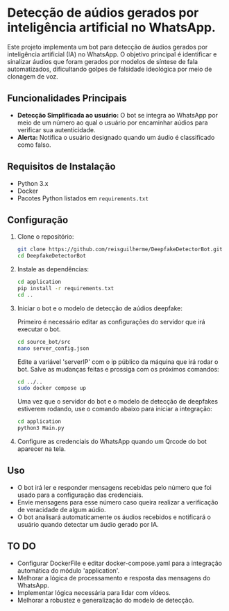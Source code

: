 # Detecção de aúdios gerados por inteligência artificial no WhatsApp.


Este projeto implementa um bot para detecção de áudios gerados por inteligência artificial (IA) no WhatsApp. O objetivo principal é identificar e sinalizar áudios que foram gerados por modelos de síntese de fala automatizados, dificultando golpes de falsidade ideológica por meio de clonagem de voz.

## Funcionalidades Principais

- **Detecção Simplificada ao usuário:** O bot se integra ao WhatsApp por meio de um número ao qual o usuário por encaminhar aúdios para verificar sua autenticidade.
- **Alerta:** Notifica o usuário designado quando um áudio é classificado como falso.


## Requisitos de Instalação

- Python 3.x
- Docker 
- Pacotes Python listados em `requirements.txt`

## Configuração

1. Clone o repositório:

   ```bash
   git clone https://github.com/reisguilherme/DeepfakeDetectorBot.git
   cd DeepfakeDetectorBot
   ```

2. Instale as dependências:

   ```bash
   cd application
   pip install -r requirements.txt
   cd ..
   ```

3. Iniciar o bot e o modelo de detecção de aúdios deepfake:

   Primeiro é necessário editar as configurações do servidor que irá executar o bot.

   ```bash
   cd source_bot/src
   nano server_config.json
   ```

   Edite a variável 'serverIP' com o ip público da máquina que irá rodar o bot. Salve as mudanças feitas e prossiga com os próximos comandos:

   ```bash
   cd ../..
   sudo docker compose up
   ```

   Uma vez que o servidor do bot e o modelo de detecção de deepfakes estiverem rodando, use o comando abaixo para iniciar a integração:

    ```bash
    cd application
    python3 Main.py
   ```



4. Configure as credenciais do WhatsApp quando um Qrcode do bot aparecer na tela.


## Uso

- O bot irá ler e responder mensagens recebidas pelo número que foi usado para a configuração das credenciais.
- Envie mensagens para esse número caso queira realizar a verificação de veracidade de algum aúdio.
- O bot analisará automaticamente os áudios recebidos e notificará o usuário quando detectar um áudio gerado por IA.

## TO DO

- Configurar DockerFile e editar docker-compose.yaml para a integração automática do módulo 'application'.
- Melhorar a lógica de processamento e resposta das mensagens do WhatsApp.
- Implementar lógica necessária para lidar com vídeos.
- Melhorar a robustez e generalização do modelo de detecção.